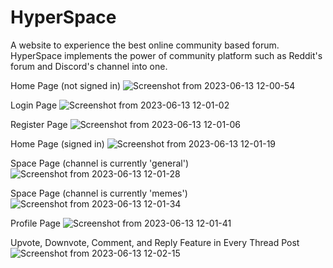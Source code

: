 # HyperSpace

A website to experience the best online community based forum. HyperSpace implements the power of community platform such as Reddit's forum and Discord's channel into one.

Home Page (not signed in)
![Screenshot from 2023-06-13 12-00-54](https://github.com/pewpewnor/HyperSpace/assets/125549982/69272db5-752b-4f7e-8388-b16700a9aa7f)

Login Page
![Screenshot from 2023-06-13 12-01-02](https://github.com/pewpewnor/HyperSpace/assets/125549982/1f4f1e3d-2305-4128-9d44-3600df4650ed)

Register Page
![Screenshot from 2023-06-13 12-01-06](https://github.com/pewpewnor/HyperSpace/assets/125549982/fe488cba-2a97-4233-9be1-7f24844991a7)

Home Page (signed in)
![Screenshot from 2023-06-13 12-01-19](https://github.com/pewpewnor/HyperSpace/assets/125549982/f0635f7b-210f-487a-a638-e630102335bc)

Space Page (channel is currently 'general')
![Screenshot from 2023-06-13 12-01-28](https://github.com/pewpewnor/HyperSpace/assets/125549982/21c3c2b3-ebe8-445f-b75f-08e079ecdb2e)

Space Page (channel is currently 'memes')
![Screenshot from 2023-06-13 12-01-34](https://github.com/pewpewnor/HyperSpace/assets/125549982/55f91d34-ae70-47f1-a4c5-8372f8b0616a)

Profile Page
![Screenshot from 2023-06-13 12-01-41](https://github.com/pewpewnor/HyperSpace/assets/125549982/d8ae0342-f093-486b-9fe4-9b9f5c40fc91)

Upvote, Downvote, Comment, and Reply Feature in Every Thread Post
![Screenshot from 2023-06-13 12-02-15](https://github.com/pewpewnor/HyperSpace/assets/125549982/3ba94b49-9a07-404a-abc4-f8a638ef3e74)
